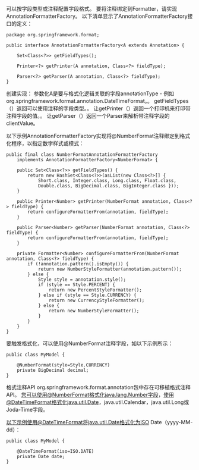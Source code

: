 可以按字段类型或注释配置字段格式。 要将注释绑定到Formatter，请实现AnnotationFormatterFactory。 以下清单显示了AnnotationFormatterFactory接口的定义：

	package org.springframework.format;

	public interface AnnotationFormatterFactory<A extends Annotation> {
	
	    Set<Class<?>> getFieldTypes();
	
	    Printer<?> getPrinter(A annotation, Class<?> fieldType);
	
	    Parser<?> getParser(A annotation, Class<?> fieldType);
	}

创建实现： 参数化A是要与格式化逻辑关联的字段annotationType  - 例如org.springframework.format.annotation.DateTimeFormat。。 getFieldTypes（）返回可以使用注释的字段类型。。 让getPrinter（）返回一个打印机来打印带注释字段的值。。 让getParser（）返回一个Parser来解析带注释字段的clientValue。

以下示例AnnotationFormatterFactory实现将@NumberFormat注释绑定到格式化程序，以指定数字样式或模式：

	public final class NumberFormatAnnotationFormatterFactory
        implements AnnotationFormatterFactory<NumberFormat> {

	    public Set<Class<?>> getFieldTypes() {
	        return new HashSet<Class<?>>(asList(new Class<?>[] {
	            Short.class, Integer.class, Long.class, Float.class,
	            Double.class, BigDecimal.class, BigInteger.class }));
	    }
	
	    public Printer<Number> getPrinter(NumberFormat annotation, Class<?> fieldType) {
	        return configureFormatterFrom(annotation, fieldType);
	    }
	
	    public Parser<Number> getParser(NumberFormat annotation, Class<?> fieldType) {
	        return configureFormatterFrom(annotation, fieldType);
	    }
	
	    private Formatter<Number> configureFormatterFrom(NumberFormat annotation, Class<?> fieldType) {
	        if (!annotation.pattern().isEmpty()) {
	            return new NumberStyleFormatter(annotation.pattern());
	        } else {
	            Style style = annotation.style();
	            if (style == Style.PERCENT) {
	                return new PercentStyleFormatter();
	            } else if (style == Style.CURRENCY) {
	                return new CurrencyStyleFormatter();
	            } else {
	                return new NumberStyleFormatter();
	            }
	        }
	    }
	}

要触发格式化，可以使用@NumberFormat注释字段，如以下示例所示：

	public class MyModel {
	
	    @NumberFormat(style=Style.CURRENCY)
	    private BigDecimal decimal;
	}

格式注释API
org.springframework.format.annotation包中存在可移植格式注释API。 您可以使用@NumberFormat格式化java.lang.Number字段，使用@DateTimeFormat格式化java.util.Date，java.util.Calendar，java.util.Long或Joda-Time字段。

以下示例使用@DateTimeFormat将java.util.Date格式化为ISO Date（yyyy-MM-dd）：

	public class MyModel {

	    @DateTimeFormat(iso=ISO.DATE)
	    private Date date;
	}